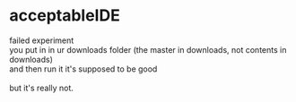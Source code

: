 # acceptableIDE
failed experiment
<br />
you put in in ur downloads folder (the master in downloads, not contents in downloads) <br />
and then run it it's supposed to be good <br /><br />
but it's really not.
